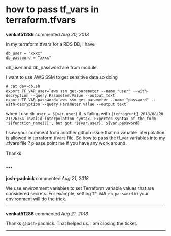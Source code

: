 # how to pass tf_vars in terraform.tfvars

**venkat51286** commented *Aug 20, 2018*

In my terraform.tfvars for a RDS DB, I have 
```
db_user = "xxxx"
db_password = "xxxx"
```
db_user and db_password are from module. 

I want to use AWS SSM to get sensitive data so doing

```
# cat dev-db.sh
export TF_VAR_user=`aws ssm get-parameter --name "user" --with-decryption --query Parameter.Value --output text`
export TF_VAR_password=`aws ssm get-parameter --name "password" --with-decryption --query Parameter.Value --output text`
```

when I use `db_user = ${var.user}` it is failing with 
`[terragrunt] 2018/08/20 21:26:54 Invalid interpolation syntax. Expected syntax of the form '${function_name()}', but got '${var.user}, ${var.password}'`

I saw your comment from another github issue that no variable interpolation is allowed in terraform.tfvars file. So how to pass the tf_var variables into my .tfvars file ? please point me if you have any work around.

Thanks

<br />
***


**josh-padnick** commented *Aug 21, 2018*

We use environment variables to set Terraform variable values that are considered secrets. For example, setting `TF_VAR_db_password` in your environment will do the trick. 
***

**venkat51286** commented *Aug 21, 2018*

Thanks @josh-padnick. That helped us. I am closing the ticket.
***

